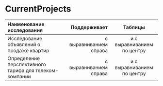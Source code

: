 # CurrentProjects




| Наименование исследования | Поддерживает | Таблицы |
| :-------------------- | ---------------------: |:---------------------------:|
|Исследование объявлений о продаже квартир | с выравниванием справа | и с выравниванием по центру |
|Определение перспективного тарифа для телеком-компании | с выравниванием справа | и с выравниванием по центру |
